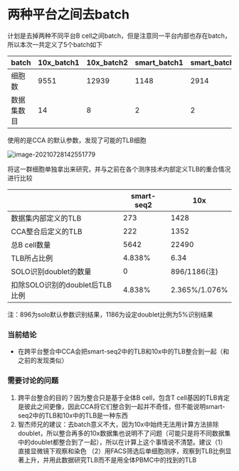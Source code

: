 # 两种平台之间去batch

计划是去掉两种不同平台B cell之间batch，但是注意同一平台内部也存在batch，所以本次一共定义了5个batch如下

| batch      | 10x_batch1 | 10x_batch2 | smart_batch1 | smart_batch2 | smart_batch3 |
| ---------- | ---------- | ---------- | ------------ | ------------ | ------------ |
| 细胞数     | 9551       | 12939      | 1148         | 2914         | 1580         |
| 数据集数目 | 14         | 8          | 2            | 2            | 2            |

使用的是CCA 的默认参数，发现了可能的TLB细胞

![image-20210728142551779](C:\Users\rui\Desktop\image-20210728142551779.png)

将这一群细胞单独拿出来研究，并与之前在各个测序技术内部定义TLB的重合情况进行比较

|                                | smart-seq2 | 10x           |
| ------------------------------ | ---------- | ------------- |
| 数据集内部定义的TLB            | 273        | 1428          |
| CCA整合后定义的TLB             | 222        | 1352          |
| 总B cell数量                   | 5642       | 22490         |
| TLB所占比例                    | 4.838%     | 6.34          |
| SOLO识别doublet的数量          | 0          | 896/1186(注)  |
| 扣除SOLO识别的doublet后TLB比例 | 4.838%     | 2.365%/1.076% |

注：896为solo默认参数识别结果，1186为设定doublet比例为5%识别结果

### 当前结论

- 在跨平台整合中CCA会把smart-seq2中的TLB和10x中的TLB整合到一起（和之前的发现类似）

### 需要讨论的问题

1. 跨平台整合的目的？因为整合只是基于全体B cell，包含T cell基因的TLB肯定是彼此之间更像，因此CCA将它们整合到一起并不奇怪，但不能说明smart-seq2中的TLB和10x中的TLB是一种东西
2. 智杰师兄的建议：去batch意义不大，因为10x中始终无法用计算方法排除doublet，所以整合再多的10x数据集也说明不了问题（可能只是将不同数据集中的doublet都整合到了一起），所以在计算上这个事情说不清楚。建议（1）直接显微镜下观察和染色 （2）用FACS筛选后单细胞测序，观察到TLB比例显著上升，并用此数据研究TLB而不是用全体PBMC中的找到的TLB